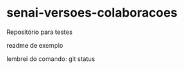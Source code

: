 # senai-versoes-colaboracoes
Repositório para testes

readme de exemplo

lembrei do comando: git status

